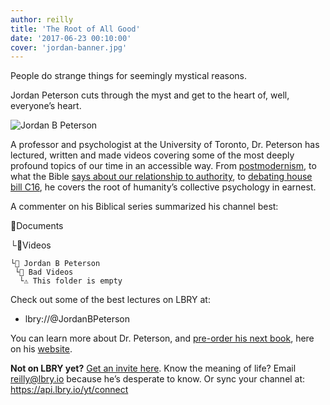 ```yaml
---
author: reilly
title: 'The Root of All Good'
date: '2017-06-23 00:10:00'
cover: 'jordan-banner.jpg'
---
```

People do strange things for seemingly mystical reasons.
 
Jordan Peterson cuts through the myst and get to the heart of, well, everyone’s heart.
 
![Jordan B Peterson](/img/news/jordan-inline.jpg)
 
A professor and psychologist at the University of Toronto, Dr. Peterson has lectured, written and made videos covering some of the most deeply profound topics of our time in an accessible way. From [postmodernism](lbry://jp-Urd0IK0WEWU), to what the Bible [says about our relationship to authority](lbry://jp-R-GPAl-q2QQ), to [debating house bill C16](lbry://jp-KnIAAkSNtqo), he covers the root of humanity’s collective psychology in earnest.

A commenter on his Biblical series summarized his channel best:
 
📂Documents

  └📁Videos

    └📁 Jordan B Peterson
     └📁 Bad Videos
      └⚠️ This folder is empty﻿
 
Check out some of the best lectures on LBRY at:
 
- lbry://@JordanBPeterson
 
You can learn more about Dr. Peterson, and [pre-order his next book](https://jordanbpeterson.com/12-rules-for-life/), here on his [website](https://jordanbpeterson.com/).
 
**Not on LBRY yet?** [Get an invite here](https://lbry.io/get). Know the meaning of life? Email reilly@lbry.io because he’s desperate to know. Or sync your channel at: https://api.lbry.io/yt/connect
